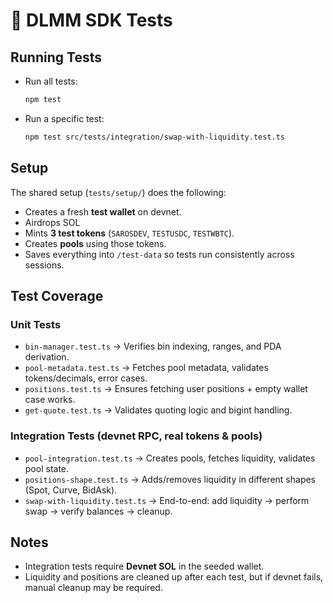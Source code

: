 # 🧪 DLMM SDK Tests

## Running Tests

- Run all tests:
  ```bash
  npm test
  ```

- Run a specific test:
  ```bash
  npm test src/tests/integration/swap-with-liquidity.test.ts
  ```

## Setup

The shared setup (`tests/setup/`) does the following:

- Creates a fresh **test wallet** on devnet.
- Airdrops SOL
- Mints **3 test tokens** (`SAROSDEV`, `TESTUSDC`, `TESTWBTC`).
- Creates **pools** using those tokens.
- Saves everything into `/test-data` so tests run consistently across sessions.

## Test Coverage

### Unit Tests

- `bin-manager.test.ts` → Verifies bin indexing, ranges, and PDA derivation.
- `pool-metadata.test.ts` → Fetches pool metadata, validates tokens/decimals, error cases.
- `positions.test.ts` → Ensures fetching user positions + empty wallet case works.
- `get-quote.test.ts` → Validates quoting logic and bigint handling.

### Integration Tests (devnet RPC, real tokens & pools)

- `pool-integration.test.ts` → Creates pools, fetches liquidity, validates pool state.
- `positions-shape.test.ts` → Adds/removes liquidity in different shapes (Spot, Curve, BidAsk).
- `swap-with-liquidity.test.ts` → End-to-end: add liquidity → perform swap → verify balances → cleanup.

## Notes

- Integration tests require **Devnet SOL** in the seeded wallet.
- Liquidity and positions are cleaned up after each test, but if devnet fails, manual cleanup may be required.
